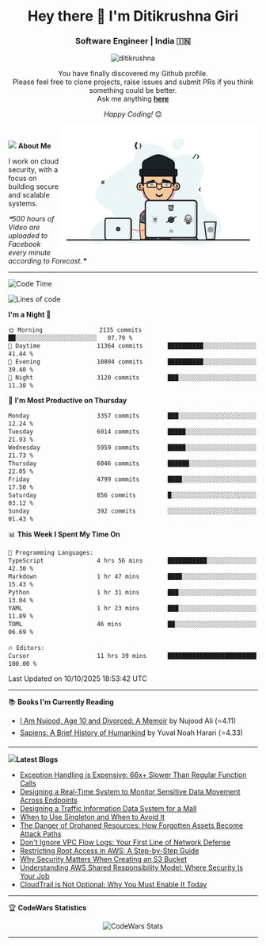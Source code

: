 <h1 align="center">Hey there 👋 I'm Ditikrushna Giri</h1>
<h3 align="center">Software Engineer | India 🇮🇳</h3>
 <p align="center"> <img src="https://komarev.com/ghpvc/?username=ditikrushna" alt="ditikrushna" /> </p>

<div align="center">
You have finally discovered my Github profile. <br>
Please feel free to clone projects, raise issues and submit PRs if you think something could be better. <br>
Ask me anything <a href="https://github.com/ditikrushna/ditikrushna/issues/new"><b>here</b></a><br>

<i>Happy Coding!</i> 😊
</div>

<img align="right" alt="Coding" width="400" src="https://github.com/ditikrushna/ditikrushna/blob/master/charts/programmer_transparent.gif">

</br>

<img src="https://media.giphy.com/media/WUlplcMpOCEmTGBtBW/giphy.gif" width="30"> **About Me**

I work on cloud security, with a focus on building secure and scalable systems.

<!--STARTS_HERE_QUOTE_README-->
<i>❝500 hours of Video are uploaded to Facebook every minute according to Forecast.❞</i>
<!--ENDS_HERE_QUOTE_README-->
 
---

<!--START_SECTION:waka-->
![Code Time](http://img.shields.io/badge/Code%20Time-948%20hrs%2038%20mins-blue)

![Lines of code](https://img.shields.io/badge/From%20Hello%20World%20I%27ve%20Written-3.7%20million%20lines%20of%20code-blue)

**I'm a Night 🦉** 

```text
🌞 Morning                2135 commits        ██░░░░░░░░░░░░░░░░░░░░░░░   07.79 % 
🌆 Daytime                11364 commits       ██████████░░░░░░░░░░░░░░░   41.44 % 
🌃 Evening                10804 commits       ██████████░░░░░░░░░░░░░░░   39.40 % 
🌙 Night                  3120 commits        ███░░░░░░░░░░░░░░░░░░░░░░   11.38 % 
```
📅 **I'm Most Productive on Thursday** 

```text
Monday                   3357 commits        ███░░░░░░░░░░░░░░░░░░░░░░   12.24 % 
Tuesday                  6014 commits        █████░░░░░░░░░░░░░░░░░░░░   21.93 % 
Wednesday                5959 commits        █████░░░░░░░░░░░░░░░░░░░░   21.73 % 
Thursday                 6046 commits        ██████░░░░░░░░░░░░░░░░░░░   22.05 % 
Friday                   4799 commits        ████░░░░░░░░░░░░░░░░░░░░░   17.50 % 
Saturday                 856 commits         █░░░░░░░░░░░░░░░░░░░░░░░░   03.12 % 
Sunday                   392 commits         ░░░░░░░░░░░░░░░░░░░░░░░░░   01.43 % 
```


📊 **This Week I Spent My Time On** 

```text
💬 Programming Languages: 
TypeScript               4 hrs 56 mins       ███████████░░░░░░░░░░░░░░   42.30 % 
Markdown                 1 hr 47 mins        ████░░░░░░░░░░░░░░░░░░░░░   15.43 % 
Python                   1 hr 31 mins        ███░░░░░░░░░░░░░░░░░░░░░░   13.04 % 
YAML                     1 hr 23 mins        ███░░░░░░░░░░░░░░░░░░░░░░   11.89 % 
TOML                     46 mins             ██░░░░░░░░░░░░░░░░░░░░░░░   06.69 % 

🔥 Editors: 
Cursor                   11 hrs 39 mins      █████████████████████████   100.00 % 
```


 Last Updated on 10/10/2025 18:53:42 UTC
<!--END_SECTION:waka-->

---

📚 **Books I'm Currently Reading**
<!-- GOODREADS-LIST:START -->
- [I Am Nujood, Age 10 and Divorced: A Memoir](https://www.goodreads.com/review/show/7689086604?utm_medium=api&utm_source=rss) by Nujood Ali (⭐️4.11)
- [Sapiens: A Brief History of Humankind](https://www.goodreads.com/review/show/3198808213?utm_medium=api&utm_source=rss) by Yuval Noah Harari (⭐️4.33)
<!-- GOODREADS-LIST:END -->

---


<img src="http://www.netanimations.net/livres-13.gif" width="40">**Latest Blogs** 

<!-- BLOG-POST-LIST:START -->
- [Exception Handling is Expensive: 66x+ Slower Than Regular Function Calls](https://www.ditikrushna.space/blog/exception-handling-performance-jvm)
- [Designing a Real-Time System to Monitor Sensitive Data Movement Across Endpoints](https://www.ditikrushna.space/blog/endpoint-data-movement-monitoring)
- [Designing a Traffic Information Data System for a Mall](https://www.ditikrushna.space/blog/mall-traffic-data-system-design)
- [When to Use Singleton and When to Avoid It](https://www.ditikrushna.space/blog/singleton-pattern-guide)
- [The Danger of Orphaned Resources: How Forgotten Assets Become Attack Paths](https://www.ditikrushna.space/blog/orphaned-resources-risk)
- [Don't Ignore VPC Flow Logs: Your First Line of Network Defense](https://www.ditikrushna.space/blog/vpc-flow-logs-importance)
- [Restricting Root Access in AWS: A Step-by-Step Guide](https://www.ditikrushna.space/blog/restrict-root-access-aws)
- [Why Security Matters When Creating an S3 Bucket](https://www.ditikrushna.space/blog/s3-bucket-security-matters)
- [Understanding AWS Shared Responsibility Model: Where Security Is Your Job](https://www.ditikrushna.space/blog/aws-shared-responsibility-model)
- [CloudTrail is Not Optional: Why You Must Enable It Today](https://www.ditikrushna.space/blog/enable-cloudtrail-now)
<!-- BLOG-POST-LIST:END -->

--- 

🏆 **CodeWars Statistics**

<div align="center">
  <img src="https://github.r2v.ch/codewars?user=ditikrushna&name=true&top_languages=true&stroke=%23b362ff&theme=purple_dark&hide_clan=true&hide_rank=true" alt="CodeWars Stats" width="300" height="200">
</div>

---
